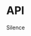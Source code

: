 # API

<!-- Lo que se espera de esta sección:
Explicación de lo que se ve en las [Tabs de API](https://sui-components.vercel.app/workbench/atom/button/documentation/api) y best practices de cómo escribir una descripción útil -->

Silence
